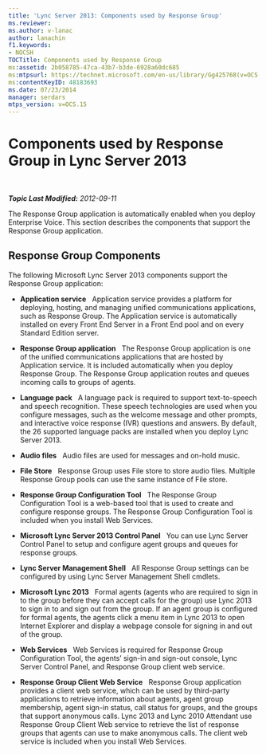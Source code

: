 ```yaml
---
title: 'Lync Server 2013: Components used by Response Group'
ms.reviewer: 
ms.author: v-lanac
author: lanachin
f1.keywords:
- NOCSH
TOCTitle: Components used by Response Group
ms:assetid: 2b058785-47ca-43b7-b3de-6928a60dc685
ms:mtpsurl: https://technet.microsoft.com/en-us/library/Gg425768(v=OCS.15)
ms:contentKeyID: 48183693
ms.date: 07/23/2014
manager: serdars
mtps_version: v=OCS.15
---
```


# Components used by Response Group in Lync Server 2013

<div data-xmlns="http://www.w3.org/1999/xhtml">

<div class="topic" data-xmlns="http://www.w3.org/1999/xhtml" data-msxsl="urn:schemas-microsoft-com:xslt" data-cs="https://msdn.microsoft.com/">

<div data-asp="https://msdn2.microsoft.com/asp">



</div>

<div id="mainSection">

<div id="mainBody">

<span> </span>

_**Topic Last Modified:** 2012-09-11_

The Response Group application is automatically enabled when you deploy Enterprise Voice. This section describes the components that support the Response Group application.

<div>

## Response Group Components

The following Microsoft Lync Server 2013 components support the Response Group application:

  - **Application service**   Application service provides a platform for deploying, hosting, and managing unified communications applications, such as Response Group. The Application service is automatically installed on every Front End Server in a Front End pool and on every Standard Edition server.

  - **Response Group application**   The Response Group application is one of the unified communications applications that are hosted by Application service. It is included automatically when you deploy Response Group. The Response Group application routes and queues incoming calls to groups of agents.

  - **Language pack**   A language pack is required to support text-to-speech and speech recognition. These speech technologies are used when you configure messages, such as the welcome message and other prompts, and interactive voice response (IVR) questions and answers. By default, the 26 supported language packs are installed when you deploy Lync Server 2013.

  - **Audio files**   Audio files are used for messages and on-hold music.

  - **File Store**   Response Group uses File store to store audio files. Multiple Response Group pools can use the same instance of File store.

  - **Response Group Configuration Tool**   The Response Group Configuration Tool is a web-based tool that is used to create and configure response groups. The Response Group Configuration Tool is included when you install Web Services.

  - **Microsoft Lync Server 2013 Control Panel**   You can use Lync Server Control Panel to setup and configure agent groups and queues for response groups.

  - **Lync Server Management Shell**   All Response Group settings can be configured by using Lync Server Management Shell cmdlets.

  - **Microsoft Lync 2013**   Formal agents (agents who are required to sign in to the group before they can accept calls for the group) use Lync 2013 to sign in to and sign out from the group. If an agent group is configured for formal agents, the agents click a menu item in Lync 2013 to open Internet Explorer and display a webpage console for signing in and out of the group.

  - **Web Services**   Web Services is required for Response Group Configuration Tool, the agents’ sign-in and sign-out console, Lync Server Control Panel, and Response Group client web service.

  - **Response Group Client Web Service**   Response Group application provides a client web service, which can be used by third-party applications to retrieve information about agents, agent group membership, agent sign-in status, call status for groups, and the groups that support anonymous calls. Lync 2013 and Lync 2010 Attendant use Response Group Client Web service to retrieve the list of response groups that agents can use to make anonymous calls. The client web service is included when you install Web Services.

</div>

</div>

<span> </span>

</div>

</div>

</div>


